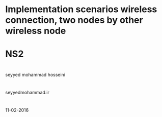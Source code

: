 # Implementation scenarios wireless connection, two nodes by other wireless node
# NS2
#
seyyed mohammad hosseini
#
seyyedmohammad.ir
#
11-02-2016
